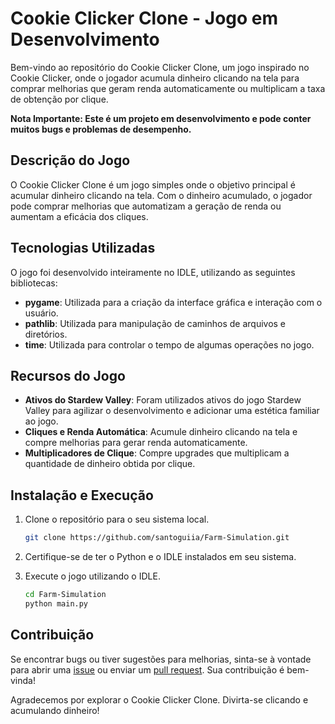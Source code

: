 # Cookie Clicker Clone - Jogo em Desenvolvimento

Bem-vindo ao repositório do Cookie Clicker Clone, um jogo inspirado no Cookie Clicker, onde o jogador acumula dinheiro clicando na tela para comprar melhorias que geram renda automaticamente ou multiplicam a taxa de obtenção por clique.

**Nota Importante: Este é um projeto em desenvolvimento e pode conter muitos bugs e problemas de desempenho.**

## Descrição do Jogo

O Cookie Clicker Clone é um jogo simples onde o objetivo principal é acumular dinheiro clicando na tela. Com o dinheiro acumulado, o jogador pode comprar melhorias que automatizam a geração de renda ou aumentam a eficácia dos cliques.

## Tecnologias Utilizadas

O jogo foi desenvolvido inteiramente no IDLE, utilizando as seguintes bibliotecas:

- **pygame**: Utilizada para a criação da interface gráfica e interação com o usuário.
- **pathlib**: Utilizada para manipulação de caminhos de arquivos e diretórios.
- **time**: Utilizada para controlar o tempo de algumas operações no jogo.

## Recursos do Jogo

- **Ativos do Stardew Valley**: Foram utilizados ativos do jogo Stardew Valley para agilizar o desenvolvimento e adicionar uma estética familiar ao jogo.
- **Cliques e Renda Automática**: Acumule dinheiro clicando na tela e compre melhorias para gerar renda automaticamente.
- **Multiplicadores de Clique**: Compre upgrades que multiplicam a quantidade de dinheiro obtida por clique.

## Instalação e Execução

1. Clone o repositório para o seu sistema local.

   ```bash
   git clone https://github.com/santoguiia/Farm-Simulation.git
   ```

2. Certifique-se de ter o Python e o IDLE instalados em seu sistema.

3. Execute o jogo utilizando o IDLE.

   ```bash
   cd Farm-Simulation
   python main.py
   ```

## Contribuição

Se encontrar bugs ou tiver sugestões para melhorias, sinta-se à vontade para abrir uma [issue](https://github.com/seu-usuario/cookie-clicker-clone/issues) ou enviar um [pull request](https://github.com/seu-usuario/cookie-clicker-clone/pulls). Sua contribuição é bem-vinda!

Agradecemos por explorar o Cookie Clicker Clone. Divirta-se clicando e acumulando dinheiro!
